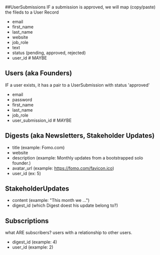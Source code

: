 ##UserSubmissions
IF a submission is approved, we will map (copy/paste) the fileds to a User Record

- email
- first_name
- last_name
- website
- job_role
- text
- status (pending, approved, rejected)
- user_id # MAYBE

## Users (aka Founders)
IF a user exists, it has a pair to a UserSubmission with status 'approved'

- email
- password
- first_name
- last_name
- job_role
- user_submission_id # MAYBE

## Digests (aka Newsletters, Stakeholder Updates)

- title (example: Fomo.com)
- website
- description (example: Monthly updates from a bootstrapped solo founder.)
- avatar_url (example: https://fomo.com/favicon.ico)
- user_id (ex: 5)

## StakeholderUpdates

- content (example: "This month we ...")
- digest_id (which Digest doest his update belong to?)

## Subscriptions
what ARE subscribers? users with a relationship to other users.

-  digest_id (example: 4)
- user_id (example: 2)
